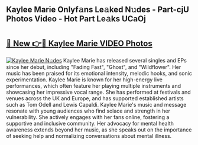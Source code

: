 ## Kaylee Marie Onlyf𝚊ns Le𝚊ked N𝚞des - Part-cjU Photos Video - Hot Part Le𝚊ks UCaOj

# <h2><a href="http://ac52482.deff.icu/?id=Kaylee+Marie">🔗 New 👉🔴 Kaylee Marie VIDEO Photos</a></h2>

[![Kaylee Marie N𝚞des](https://i.imgur.com/rIISA9y.gif)](http://ac52482.deff.icu/?id=Kaylee+Marie)
Kaylee Marie has released several singles and EPs since her debut, including "Fading Fast", "Ghost", and "Wildflower". Her music has been praised for its emotional intensity, melodic hooks, and sonic experimentation. Kaylee Marie is known for her high-energy live performances, which often feature her playing multiple instruments and showcasing her impressive vocal range. She has performed at festivals and venues across the UK and Europe, and has supported established artists such as Tom Odell and Lewis Capaldi. Kaylee Marie's music and message resonate with young audiences who find solace and strength in her vulnerability. She actively engages with her fans online, fostering a supportive and inclusive community. Her advocacy for mental health awareness extends beyond her music, as she speaks out on the importance of seeking help and normalizing conversations about mental illness.
